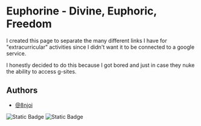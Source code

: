 
# Euphorine - Divine, Euphoric, Freedom

I created this page to separate the many different links I have for "extracurricular" activities since I didn't want it to be connected to a google service.

I honestly decided to do this because I got bored and just in case they nuke the ability to access g-sites.

## Authors

- [@8njoi](https://www.github.com/8njoi)



![Static Badge](https://img.shields.io/badge/IG:%20@8njoi%20-8A2BE2)
![Static Badge](https://img.shields.io/badge/DC:%20@8njoi%20-7289DA)
